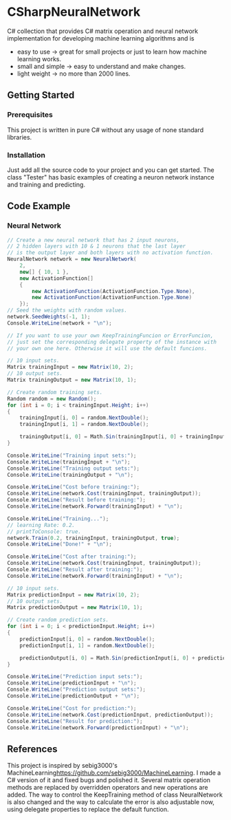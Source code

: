 # CSharpNeuralNetwork

C# collection that provides C# matrix operation and neural network implementation for developing machine learning algorithms and is

- easy to use -> great for small projects or just to learn how machine learning works.
- small and simple -> easy to understand and make changes.
- light weight -> no more than 2000 lines.

## Getting Started

### Prerequisites

This project is written in pure C# without any usage of none standard libraries.

### Installation

Just add all the source code to your project and you can get started. The class "Tester" has basic examples of creating a neuron network instance and training and predicting.

## Code Example

### Neural Network

```C#
// Create a new neural network that has 2 input neurons,
// 2 hidden layers with 10 & 1 neurons that the last layer
// is the output layer and both layers with no activation function.
NeuralNetwork network = new NeuralNetwork(
    2,
    new[] { 10, 1 },
    new ActivationFunction[]
    {
        new ActivationFunction(ActivationFunction.Type.None),
        new ActivationFunction(ActivationFunction.Type.None)
    });
// Seed the weights with random values.
network.SeedWeights(-1, 1);
Console.WriteLine(network + "\n");

// If you want to use your own KeepTrainingFuncion or ErrorFuncion,
// just set the corresponding delegate property of the instance with
// your own one here. Otherwise it will use the default funcions.

// 10 input sets.
Matrix trainingInput = new Matrix(10, 2);
// 10 output sets.
Matrix trainingOutput = new Matrix(10, 1);

// Create random training sets.
Random random = new Random();
for (int i = 0; i < trainingInput.Height; i++)
{
    trainingInput[i, 0] = random.NextDouble();
    trainingInput[i, 1] = random.NextDouble();

    trainingOutput[i, 0] = Math.Sin(trainingInput[i, 0] + trainingInput[i, 1]);
}

Console.WriteLine("Training input sets:");
Console.WriteLine(trainingInput + "\n");
Console.WriteLine("Training output sets:");
Console.WriteLine(trainingOutput + "\n");

Console.WriteLine("Cost before training:");
Console.WriteLine(network.Cost(trainingInput, trainingOutput));
Console.WriteLine("Result before training:");
Console.WriteLine(network.Forward(trainingInput) + "\n");

Console.WriteLine("Training...");
// learning Rate: 0.2.
// printToConsole: true.
network.Train(0.2, trainingInput, trainingOutput, true);
Console.WriteLine("Done!" + "\n");

Console.WriteLine("Cost after training:");
Console.WriteLine(network.Cost(trainingInput, trainingOutput));
Console.WriteLine("Result after training:");
Console.WriteLine(network.Forward(trainingInput) + "\n");

// 10 input sets.
Matrix predictionInput = new Matrix(10, 2);
// 10 output sets.
Matrix predictionOutput = new Matrix(10, 1);

// Create random prediction sets.
for (int i = 0; i < predictionInput.Height; i++)
{
    predictionInput[i, 0] = random.NextDouble();
    predictionInput[i, 1] = random.NextDouble();

    predictionOutput[i, 0] = Math.Sin(predictionInput[i, 0] + predictionInput[i, 1]);
}

Console.WriteLine("Prediction input sets:");
Console.WriteLine(predictionInput + "\n");
Console.WriteLine("Prediction output sets:");
Console.WriteLine(predictionOutput + "\n");

Console.WriteLine("Cost for prediction:");
Console.WriteLine(network.Cost(predictionInput, predictionOutput));
Console.WriteLine("Result for prediction:");
Console.WriteLine(network.Forward(predictionInput) + "\n");
```

## References

This project is inspired by sebig3000's MachineLearning<https://github.com/sebig3000/MachineLearning>. I made a C# version of it and fixed bugs and polished it. Several matrix operation methods are replaced by overridden operators and new operations are added. The way to control the KeepTraining method of class NeuralNetwork is also changed and the way to calculate the error is also adjustable now, using delegate properties to replace the default function.